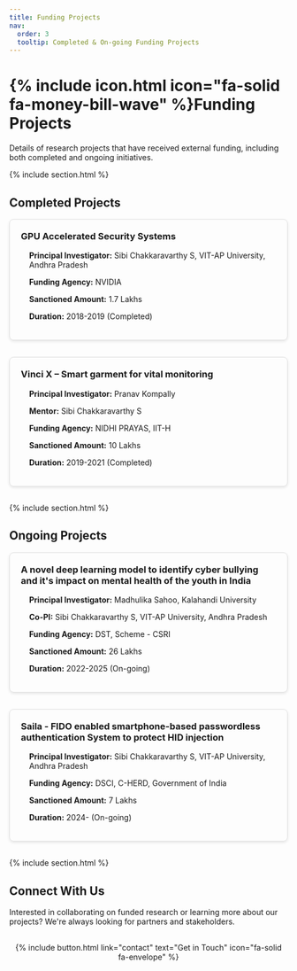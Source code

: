 ```yaml
---
title: Funding Projects
nav:
  order: 3
  tooltip: Completed & On-going Funding Projects
---
```


# {% include icon.html icon="fa-solid fa-money-bill-wave" %}Funding Projects

Details of research projects that have received external funding, including both completed and ongoing initiatives.

{% include section.html %}

## Completed Projects

<div class="project-card" style="border: 1px solid #e0e0e0; border-radius: 8px; padding: 20px; margin-bottom: 30px; box-shadow: 0 2px 5px rgba(0,0,0,0.1);">
  <h3 style="color: var(--primary); margin-top: 0;">GPU Accelerated Security Systems</h3>
  <div class="project-details" style="margin-left: 15px;">
    <p><strong>Principal Investigator:</strong> Sibi Chakkaravarthy S, VIT-AP University, Andhra Pradesh</p>
    <p><strong>Funding Agency:</strong> NVIDIA</p>
    <p><strong>Sanctioned Amount:</strong> 1.7 Lakhs</p>
    <p><strong>Duration:</strong> 2018-2019 (Completed)</p>
  </div>
</div>

<div class="project-card" style="border: 1px solid #e0e0e0; border-radius: 8px; padding: 20px; margin-bottom: 30px; box-shadow: 0 2px 5px rgba(0,0,0,0.1);">
  <h3 style="color: var(--primary); margin-top: 0;">Vinci X – Smart garment for vital monitoring</h3>
  <div class="project-details" style="margin-left: 15px;">
    <p><strong>Principal Investigator:</strong> Pranav Kompally</p>
    <p><strong>Mentor:</strong> Sibi Chakkaravarthy S</p>
    <p><strong>Funding Agency:</strong> NIDHI PRAYAS, IIT-H</p>
    <p><strong>Sanctioned Amount:</strong> 10 Lakhs</p>
    <p><strong>Duration:</strong> 2019-2021 (Completed)</p>
  </div>
</div>

{% include section.html %}

## Ongoing Projects

<div class="project-card" style="border: 1px solid #e0e0e0; border-radius: 8px; padding: 20px; margin-bottom: 30px; box-shadow: 0 2px 5px rgba(0,0,0,0.1);">
  <h3 style="color: var(--primary); margin-top: 0;">A novel deep learning model to identify cyber bullying and it's impact on mental health of the youth in India</h3>
  <div class="project-details" style="margin-left: 15px;">
    <p><strong>Principal Investigator:</strong> Madhulika Sahoo, Kalahandi University</p>
    <p><strong>Co-PI:</strong> Sibi Chakkaravarthy S, VIT-AP University, Andhra Pradesh</p>
    <p><strong>Funding Agency:</strong> DST, Scheme - CSRI</p>
    <p><strong>Sanctioned Amount:</strong> 26 Lakhs</p>
    <p><strong>Duration:</strong> 2022-2025 (On-going)</p>
  </div>
</div>

<div class="project-card" style="border: 1px solid #e0e0e0; border-radius: 8px; padding: 20px; margin-bottom: 30px; box-shadow: 0 2px 5px rgba(0,0,0,0.1);">
  <h3 style="color: var(--primary); margin-top: 0;">Saila - FIDO enabled smartphone-based passwordless authentication System to protect HID injection</h3>
  <div class="project-details" style="margin-left: 15px;">
    <p><strong>Principal Investigator:</strong> Sibi Chakkaravarthy S, VIT-AP University, Andhra Pradesh</p>
    <p><strong>Funding Agency:</strong> DSCI, C-HERD, Government of India</p>
    <p><strong>Sanctioned Amount:</strong> 7 Lakhs</p>
    <p><strong>Duration:</strong> 2024- (On-going)</p>
  </div>
</div>

{% include section.html %}

## Connect With Us

Interested in collaborating on funded research or learning more about our projects? We're always looking for partners and stakeholders.

<div style="text-align: center; margin-top: 30px;">
{%
include button.html
link="contact"
text="Get in Touch"
icon="fa-solid fa-envelope"
%}
</div>

<style>
  @media (max-width: 768px) {
    .project-card {
      padding: 15px;
    }
    .project-details {
      margin-left: 0;
    }
  }
</style>
